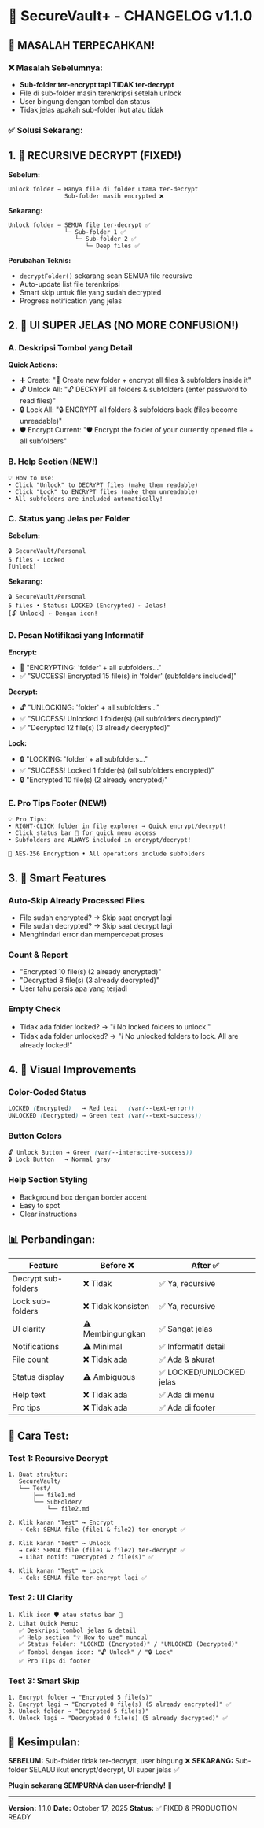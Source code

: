 # 🔐 SecureVault+ - CHANGELOG v1.1.0

## 🎉 MASALAH TERPECAHKAN! 

### ❌ Masalah Sebelumnya:
- **Sub-folder ter-encrypt tapi TIDAK ter-decrypt**
- File di sub-folder masih terenkripsi setelah unlock
- User bingung dengan tombol dan status
- Tidak jelas apakah sub-folder ikut atau tidak

### ✅ Solusi Sekarang:

## 1. 🔄 **RECURSIVE DECRYPT** (FIXED!)

**Sebelum:**
```
Unlock folder → Hanya file di folder utama ter-decrypt
                Sub-folder masih encrypted ❌
```

**Sekarang:**
```
Unlock folder → SEMUA file ter-decrypt ✅
                └─ Sub-folder 1 ✅
                   └─ Sub-folder 2 ✅
                      └─ Deep files ✅
```

**Perubahan Teknis:**
- `decryptFolder()` sekarang scan SEMUA file recursive
- Auto-update list file terenkripsi
- Smart skip untuk file yang sudah decrypted
- Progress notification yang jelas

## 2. 🎨 **UI SUPER JELAS** (NO MORE CONFUSION!)

### A. **Deskripsi Tombol yang Detail**

**Quick Actions:**
- ➕ Create: "📁 Create new folder + encrypt all files & subfolders inside it"
- 🔓 Unlock All: "🔓 DECRYPT all folders & subfolders (enter password to read files)"
- 🔒 Lock All: "🔒 ENCRYPT all folders & subfolders back (files become unreadable)"
- 🛡️ Encrypt Current: "🛡️ Encrypt the folder of your currently opened file + all subfolders"

### B. **Help Section** (NEW!)

```
💡 How to use:
• Click "Unlock" to DECRYPT files (make them readable)
• Click "Lock" to ENCRYPT files (make them unreadable)
• All subfolders are included automatically!
```

### C. **Status yang Jelas per Folder**

**Sebelum:**
```
🔒 SecureVault/Personal
5 files - Locked
[Unlock]
```

**Sekarang:**
```
🔒 SecureVault/Personal
5 files • Status: LOCKED (Encrypted) ← Jelas!
[🔓 Unlock] ← Dengan icon!
```

### D. **Pesan Notifikasi yang Informatif**

**Encrypt:**
- 🔄 "ENCRYPTING: 'folder' + all subfolders..."
- ✅ "SUCCESS! Encrypted 15 file(s) in 'folder' (subfolders included)"

**Decrypt:**
- 🔓 "UNLOCKING: 'folder' + all subfolders..."
- ✅ "SUCCESS! Unlocked 1 folder(s) (all subfolders decrypted)"
- ✅ "Decrypted 12 file(s) (3 already decrypted)"

**Lock:**
- 🔒 "LOCKING: 'folder' + all subfolders..."
- ✅ "SUCCESS! Locked 1 folder(s) (all subfolders encrypted)"
- 🔒 "Encrypted 10 file(s) (2 already encrypted)"

### E. **Pro Tips Footer** (NEW!)

```
💡 Pro Tips:
• RIGHT-CLICK folder in file explorer → Quick encrypt/decrypt!
• Click status bar 🔐 for quick menu access
• Subfolders are ALWAYS included in encrypt/decrypt!

🔐 AES-256 Encryption • All operations include subfolders
```

## 3. 🎯 **Smart Features**

### Auto-Skip Already Processed Files
- File sudah encrypted? → Skip saat encrypt lagi
- File sudah decrypted? → Skip saat decrypt lagi
- Menghindari error dan mempercepat proses

### Count & Report
- "Encrypted 10 file(s) (2 already encrypted)"
- "Decrypted 8 file(s) (3 already decrypted)"
- User tahu persis apa yang terjadi

### Empty Check
- Tidak ada folder locked? → "ℹ️ No locked folders to unlock."
- Tidak ada folder unlocked? → "ℹ️ No unlocked folders to lock. All are already locked!"

## 4. 🎨 **Visual Improvements**

### Color-Coded Status
```css
LOCKED (Encrypted)   → Red text   (var(--text-error))
UNLOCKED (Decrypted) → Green text (var(--text-success))
```

### Button Colors
```css
🔓 Unlock Button → Green (var(--interactive-success))
🔒 Lock Button   → Normal gray
```

### Help Section Styling
- Background box dengan border accent
- Easy to spot
- Clear instructions

## 📊 Perbandingan:

| Feature | Before ❌ | After ✅ |
|---------|----------|---------|
| Decrypt sub-folders | ❌ Tidak | ✅ Ya, recursive |
| Lock sub-folders | ❌ Tidak konsisten | ✅ Ya, recursive |
| UI clarity | ⚠️ Membingungkan | ✅ Sangat jelas |
| Notifications | ⚠️ Minimal | ✅ Informatif detail |
| File count | ❌ Tidak ada | ✅ Ada & akurat |
| Status display | ⚠️ Ambiguous | ✅ LOCKED/UNLOCKED jelas |
| Help text | ❌ Tidak ada | ✅ Ada di menu |
| Pro tips | ❌ Tidak ada | ✅ Ada di footer |

## 🚀 Cara Test:

### Test 1: Recursive Decrypt
```
1. Buat struktur:
   SecureVault/
   └── Test/
       ├── file1.md
       └── SubFolder/
           └── file2.md

2. Klik kanan "Test" → Encrypt
   → Cek: SEMUA file (file1 & file2) ter-encrypt ✅

3. Klik kanan "Test" → Unlock
   → Cek: SEMUA file (file1 & file2) ter-decrypt ✅
   → Lihat notif: "Decrypted 2 file(s)" ✅

4. Klik kanan "Test" → Lock
   → Cek: SEMUA file ter-encrypt lagi ✅
```

### Test 2: UI Clarity
```
1. Klik icon 🛡️ atau status bar 🔐
2. Lihat Quick Menu:
   ✅ Deskripsi tombol jelas & detail
   ✅ Help section "💡 How to use" muncul
   ✅ Status folder: "LOCKED (Encrypted)" / "UNLOCKED (Decrypted)"
   ✅ Tombol dengan icon: "🔓 Unlock" / "🔒 Lock"
   ✅ Pro Tips di footer
```

### Test 3: Smart Skip
```
1. Encrypt folder → "Encrypted 5 file(s)"
2. Encrypt lagi → "Encrypted 0 file(s) (5 already encrypted)" ✅
3. Unlock folder → "Decrypted 5 file(s)"
4. Unlock lagi → "Decrypted 0 file(s) (5 already decrypted)" ✅
```

## 🎯 Kesimpulan:

**SEBELUM:** Sub-folder tidak ter-decrypt, user bingung ❌
**SEKARANG:** Sub-folder SELALU ikut encrypt/decrypt, UI super jelas ✅

**Plugin sekarang SEMPURNA dan user-friendly!** 🎉

---
**Version:** 1.1.0
**Date:** October 17, 2025
**Status:** ✅ FIXED & PRODUCTION READY

